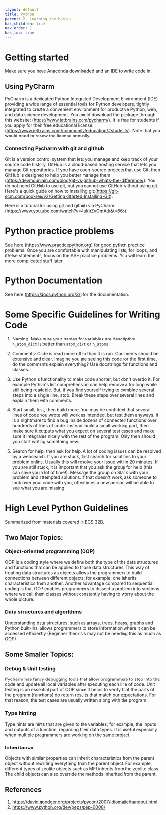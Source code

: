 ```yaml
---
layout: default
title: Python
parent: 2. Learning the basics
has_children: true
nav_order: 1
has_toc: true
---
```


# Getting started
Make sure you have Anaconda downloaded and an IDE to write code in. 


## Using PyCharm
PyCharm is a dedicated Python Integrated Development Environment (IDE) providing a wide range of essential tools for Python developers, tightly integrated to create a convenient environment for productive Python, web, and data science development. You could download the package through this website: (https://www.jetbrains.com/pycharm/). It is free for students if you apply for their free educational license: (https://www.jetbrains.com/community/education/#students). Note that you would need to renew the license annually.

### Connecting Pycharm with git and github
Git is a version control system that lets you manage and keep track of your source code history. GitHub is a cloud-based hosting service that lets you manage Git repositories. If you have open-source projects that use Git, then GitHub is designed to help you better manage them (https://devmountain.com/blog/git-vs-github-whats-the-difference/). You do not need GitHub to use git, but you cannot use GitHub without using git. Here's a quick guide on how to installing git:(https://git-scm.com/book/en/v2/Getting-Started-Installing-Git).

Here is a tutorial for using git and github via PyCharm: (https://www.youtube.com/watch?v=4ukhZvOmAtk&t=66s).


# Python practice problems
See here (https://www.practicepython.org) for good python practice problems. Once you are comfortable with manipulating lists, for loops, and if/else statements, focus on the ASE practice problems. You will learn the more complicated stuff later.


# Python Documentation
See here (https://docs.python.org/3/) for the documentation. 


# Some Specific Guidelines for Writing Code

1. Naming: Make sure your names for variables are descriptive. `h_atom_dict` is better than `atom_dict` or `h_atoms`

2. Comments: Code is read more often than it is run. Comments should be extensive and clear. Imagine you are seeing this code for the first time, do the comments explain everything? Use docstrings for functions and classes.

3. Use Python's functionality to make code shorter, but don't overdo it. For example Python's list comprehension can help remove a for loop while still being readable. But, if you find yourself trying to combine several steps into a single line, stop. Break these steps over several lines and explain them with comments.

4. Start small, test, then build more. You may be confident that several lines of code you wrote will work as intended, but test them anyways. It is a nightmare to find a bug inside dozens of connected functions over hundreds of lines of code. Instead, build a small working part, then make sure it outputs what you expect on several test cases and make sure it integrates nicely with the rest of the program. Only then should you start writing something new.

5. Search for help, then ask for help. A lot of coding issues can be resolved by a websearch. If you are stuck, first search for solutions to your problem online. Usually this will resolve your issue within 20 minutes. If you are still stuck, it is important that you ask the group for help (this can save you a lot of time!). Message the group on Slack with your problem and attempted solutions. If that doesn't work, ask someone to look over your code with you, oftentimes a new person will be able to see what you are missing.


# High Level Python Guidelines

Summarized from materials covered in ECS 32B.

## Two Major Topics:

### Object-oriented programming (OOP)

OOP is a coding style where we define both the type of the data structures and functions that can be applied to those data structures. This way of treating data structures as objects allows the programmers to build connections between different objects; for example, one inherits characteristics from another. Another advantage compared to sequential coding is that OOP enables programmers to dissect a problem into sections where we call them classes without constantly having to worry about the whole picture.

### Data structures and algorithms

Understanding data structures, such as arrays, trees, heaps, graphs and Python built-ins, allows programmers to store information where it can be accessed efficiently (Beginner theorists may not be needing this as much as OOP)

## Some Smaller Topics:

### Debug & Unit testing

Pycharm has fancy debugging tools that allow programmers to step into the code and update all local variables after executing each line of code. Unit testing is an essential part of OOP since it helps to verify that the parts of the program (functions) do return results that match our expectations. For that reason, the test cases are usually written along with the program.

### Type hinting

Type hints are hints that are given to the variables; for example, the inputs and outputs of a function, regarding their data types. It is useful especially when multiple programmers are working on the same project.

### Inheritance

Objects with similar properties can inherit characteristics from the parent object without rewriting everything from the parent object. For example, different types of zeolite objects such as MFI inherits from the zeolite class. The child objects can also override the methods inherited from the parent.

## References
1. https://david.goodger.org/projects/pycon/2007/idiomatic/handout.html
2. https://www.python.org/dev/peps/pep-0008/








